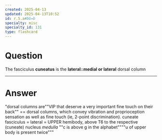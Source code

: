```yaml
---
created: 2025-04-13
updated: 2025-04-13T10:52
id: r.5.a#bG=b
specialty: misc
specialty_id: 131
type: flashcard
---
```


# Question
The fasciculus **cuneatus** is the **lateral::medial or lateral** dorsal column

---

# Answer
"dorsal columns are""VIP that deserve a very important fine touch on their back"" ==  dorsal columns, which convey vibration and proprioception sensation as well as fine touch (ie, 2-point discrimination). cuneate fasciculus = lateral = UPPER hemibody, above T6 to the respective (cuneate) nucleus *medulla* ""c is above g in the alphabet""""u of upper body is present twice"""